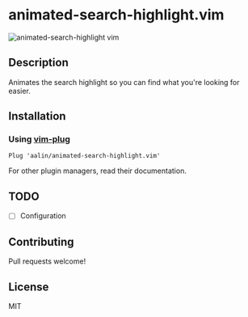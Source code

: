animated-search-highlight.vim
=============================

![animated-search-highlight vim](https://user-images.githubusercontent.com/41148/146956117-14137c65-1648-4bb4-aebf-6aafb1dec1a1.gif)

Description
-----------

Animates the search highlight so you can find what you're looking for easier.

Installation
------------

### Using [vim-plug](https://github.com/junegunn/vim-plug)

```vim
Plug 'aalin/animated-search-highlight.vim'
```

For other plugin managers, read their documentation.

TODO
----

* [ ] Configuration

Contributing
------------

Pull requests welcome!

License
-------

MIT
